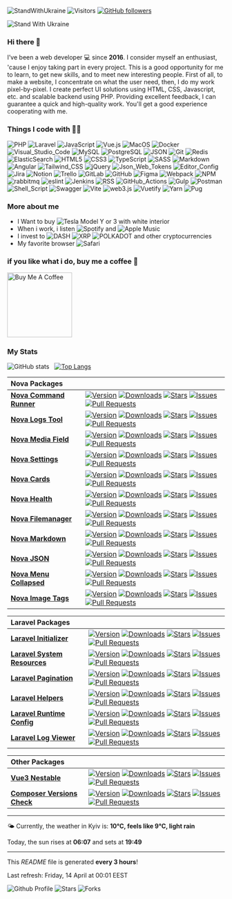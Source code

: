 ![StandWithUkraine](https://raw.githubusercontent.com/stepanenko3/StandWithUkraine/main/badges/StandWithUkraine.svg)
![Visitors](https://visitor-badge.glitch.me/badge?page_id=stepanenko3)
[![GitHub followers](https://img.shields.io/github/followers/stepanenko3?label=follow&style=social)](https://github.com/stepanenko3)

![Stand With Ukraine](https://raw.githubusercontent.com/stepanenko3/StandWithUkraine/main/banner2-direct.svg)

### Hi there 👋

I’ve been a web developer 💻 since **2016**. I consider myself an enthusiast, 'cause I enjoy taking part in every project. This is a good opportunity for me to learn, to get new skills, and to meet new interesting people. First of all, to make a website, I concentrate on what the user need, then, I do my work pixel-by-pixel. I create perfect UI solutions using HTML, CSS, Javascript, etc. and scalable backend using PHP. Providing excellent feedback, I can guarantee a quick and high-quality work. You'll get a good experience cooperating with me.

### Things I code with 👨‍💻

![PHP](https://img.shields.io/badge/-PHP-777BB4?style=flat&logo=php&logoColor=white)
![Laravel](https://img.shields.io/badge/-Laravel-FF2D20?style=flat&logo=laravel&logoColor=white)
![JavaScript](https://img.shields.io/badge/-JavaScript-F7DF1E?style=flat&logo=javascript&logoColor=white)
![Vue.js](https://img.shields.io/badge/-Vue.js-777BB4?style=flat&logo=vue.js&logoColor=white)
![MacOS](https://img.shields.io/badge/-MacOS-000000?style=flat&logo=apple&logoColor=white)
![Docker](https://img.shields.io/badge/-Docker-46a2f1?style=flat&logo=docker&logoColor=white)
![Visual_Studio_Code](https://img.shields.io/badge/-Visual_Studio_Code-0078D4?style=flat&logo=visual-studio-code&logoColor=white)
![MySQL](https://img.shields.io/badge/-MySQL-4479A1?style=flat&logo=mysql&logoColor=white)
![PostgreSQL](https://img.shields.io/badge/-PostgreSQL-316192?style=flat&logo=postgresql&logoColor=white)
![JSON](https://img.shields.io/badge/-JSON-0000?style=flat&logo=json&logoColor=white)
![Git](https://img.shields.io/badge/-Git-F05032?style=flat&logo=git&logoColor=white)
![Redis](https://img.shields.io/badge/-Redis-DC382D?style=flat&logo=redis&logoColor=white)
![ElasticSearch](https://img.shields.io/badge/-ElasticSearch-005571?style=flat&logo=elasticsearch&logoColor=white)
![HTML5](https://img.shields.io/badge/-HTML5-E34F26?style=flat&logo=html5&logoColor=white)
![CSS3](https://img.shields.io/badge/-CSS3-1572B6?style=flat&logo=css3&logoColor=white)
![TypeScript](https://img.shields.io/badge/-TypeScript-007ACC?style=flat&logo=typescript&logoColor=white)
![SASS](https://img.shields.io/badge/-SASS-CC6699?style=flat&logo=sass&logoColor=white)
![Markdown](https://img.shields.io/badge/-Markdown-000000?style=flat&logo=markdown&logoColor=white)
![Angular](https://img.shields.io/badge/-Angular-E23237?style=flat&logo=angular&logoColor=white)
![Tailwind_CSS](https://img.shields.io/badge/-Tailwind_CSS-38B2AC?style=flat&logo=tailwindcss&logoColor=white)
![jQuery](https://img.shields.io/badge/-jQuery-0769AD?style=flat&logo=jquery&logoColor=white)
![Json_Web_Tokens](https://img.shields.io/badge/-Json_Web_Tokens-323330?style=flat&logo=json-web-tokens&logoColor=white)
![Editor_Config](https://img.shields.io/badge/-Editor_Config-000?style=flat&logo=editorconfig&logoColor=white)
![Jira](https://img.shields.io/badge/-Jira-0052CC?style=flat&logo=jira&logoColor=white)
![Notion](https://img.shields.io/badge/-Notion-000?style=flat&logo=notion&logoColor=white)
![Trello](https://img.shields.io/badge/-Trello-0052CC?style=flat&logo=trello&logoColor=white)
![GitLab](https://img.shields.io/badge/-GitLab-330F63?style=flat&logo=gitlab&logoColor=white)
![GitHub](https://img.shields.io/badge/-GitHub-100000?style=flat&logo=github&logoColor=white)
![Figma](https://img.shields.io/badge/-Figma-F24E1E?style=flat&logo=figma&logoColor=white)
![Webpack](https://img.shields.io/badge/-Webpack-8DD6F9?style=flat&logo=webpack&logoColor=white)
![NPM](https://img.shields.io/badge/-NPM-CB3837?style=flat&logo=npm&logoColor=white)
![rabbitmq](https://img.shields.io/badge/-rabbitmq-%23FF6600?style=flat&logo=rabbitmq&logoColor=white)
![eslint](https://img.shields.io/badge/-eslint-3A33D1?style=flat&logo=eslint&logoColor=white)
![Jenkins](https://img.shields.io/badge/-Jenkins-D24939?style=flat&logo=Jenkins&logoColor=white)
![RSS](https://img.shields.io/badge/-RSS-FFA500?style=flat&logo=rss&logoColor=white)
![GitHub_Actions](https://img.shields.io/badge/-GitHub_Actions-2088FF?style=flat&logo=github-actions&logoColor=white)
![Gulp](https://img.shields.io/badge/-Gulp-CF4647?style=flat&logo=gulp&logoColor=white)
![Postman](https://img.shields.io/badge/-Postman-FF6C37?style=flat&logo=postman&logoColor=white)
![Shell_Script](https://img.shields.io/badge/-Shell_Script-121011?style=flat&logo=gnu-bash&logoColor=white)
![Swagger](https://img.shields.io/badge/-Swagger-85EA2D?style=flat&logo=Swagger&logoColor=white)
![Vite](https://img.shields.io/badge/-Vite-B73BFE?style=flat&logo=vite&logoColor=white)
![web3.js](https://img.shields.io/badge/-web3.js-F16822?style=flat&logo=web3.js&logoColor=white)
![Vuetify](https://img.shields.io/badge/-Vuetify-1867C0?style=flat&logo=vuetify&logoColor=white)
![Yarn](https://img.shields.io/badge/-Yarn-2C8EBB?style=flat&logo=yarn&logoColor=white)
![Pug](https://img.shields.io/badge/-Pug-E3C29B?style=flat&logo=pug&logoColor=white)

### More about me

- I Want to buy ![Tesla](https://aleen42.github.io/badges/src/tesla.svg) Model Y or 3 with white interior
- When i work, i listen ![Spotify](https://img.shields.io/badge/Spotify-1ED760?&style=flat&logo=spotify&logoColor=white) and ![Apple Music](https://img.shields.io/badge/Apple_Music-F34E68?style=flat&logo=apple%20music&logoColor=white)
- I invest to ![DASH](https://img.shields.io/badge/DASH-008DE4?style=flat&logo=dash&logoColor=white) ![XRP](https://img.shields.io/badge/XRP-black?style=flat&logo=xrp&logoColor=white) ![POLKADOT](https://img.shields.io/badge/polkadot-E6007A?style=flat&logo=Polkadot&logoColor=fff) and other cryptocurrencies
- My favorite browser ![Safari](https://img.shields.io/badge/Safari-000000?style=flat&logo=Safari&logoColor=white)

### if you like what i do, buy me a coffee 🥺

<a href="https://www.buymeacoffee.com/stepanenko" target="_blank"><img src="https://cdn.buymeacoffee.com/buttons/v2/default-red.png" alt="Buy Me A Coffee" width="150" ></a>

### My Stats

![GitHub stats](https://github-readme-stats.vercel.app/api?username=stepanenko3&count_private=true&show_icons=true)&nbsp;&nbsp;&nbsp;[![Top Langs](https://github-readme-stats.vercel.app/api/top-langs/?username=stepanenko3&layout=compact)](https://github.com/maloun96/github-readme-stats)

| Nova Packages |  |
| :-- | :-- |
| **[Nova Command Runner](https://github.com/stepanenko3/nova-command-runner)** | [![Version](https://img.shields.io/packagist/v/stepanenko3&#x2F;nova-command-runner?style=flat&labelColor=343b41)](https://github.com/stepanenko3/nova-command-runner)  [![Downloads](https://img.shields.io/packagist/dt/stepanenko3&#x2F;nova-command-runner?style=flat&labelColor=343b41)](https://packagist.org/packages/stepanenko3/nova-command-runner)   [![Stars](https://img.shields.io/github/stars/stepanenko3/nova-command-runner?style=flat&labelColor=343b41)](https://github.com/stepanenko3/nova-command-runner) [![Issues](https://img.shields.io/github/issues/stepanenko3/nova-command-runner?style=flat&labelColor=343b41)](https://github.com/stepanenko3/nova-command-runner/issues) [![Pull Requests](https://img.shields.io/github/issues-pr/stepanenko3/nova-command-runner?style=flat&labelColor=343b41)](https://github.com/stepanenko3/nova-command-runner/pulls) |
| **[Nova Logs Tool](https://github.com/stepanenko3/nova-logs-tool)** | [![Version](https://img.shields.io/packagist/v/stepanenko3&#x2F;nova-logs-tool?style=flat&labelColor=343b41)](https://github.com/stepanenko3/nova-logs-tool)  [![Downloads](https://img.shields.io/packagist/dt/stepanenko3&#x2F;nova-logs-tool?style=flat&labelColor=343b41)](https://packagist.org/packages/stepanenko3/nova-logs-tool)   [![Stars](https://img.shields.io/github/stars/stepanenko3/nova-logs-tool?style=flat&labelColor=343b41)](https://github.com/stepanenko3/nova-logs-tool) [![Issues](https://img.shields.io/github/issues/stepanenko3/nova-logs-tool?style=flat&labelColor=343b41)](https://github.com/stepanenko3/nova-logs-tool/issues) [![Pull Requests](https://img.shields.io/github/issues-pr/stepanenko3/nova-logs-tool?style=flat&labelColor=343b41)](https://github.com/stepanenko3/nova-logs-tool/pulls) |
| **[Nova Media Field](https://github.com/stepanenko3/nova-media-field)** | [![Version](https://img.shields.io/packagist/v/stepanenko3&#x2F;nova-media-field?style=flat&labelColor=343b41)](https://github.com/stepanenko3/nova-media-field)  [![Downloads](https://img.shields.io/packagist/dt/stepanenko3&#x2F;nova-media-field?style=flat&labelColor=343b41)](https://packagist.org/packages/stepanenko3/nova-media-field)   [![Stars](https://img.shields.io/github/stars/stepanenko3/nova-media-field?style=flat&labelColor=343b41)](https://github.com/stepanenko3/nova-media-field) [![Issues](https://img.shields.io/github/issues/stepanenko3/nova-media-field?style=flat&labelColor=343b41)](https://github.com/stepanenko3/nova-media-field/issues) [![Pull Requests](https://img.shields.io/github/issues-pr/stepanenko3/nova-media-field?style=flat&labelColor=343b41)](https://github.com/stepanenko3/nova-media-field/pulls) |
| **[Nova Settings](https://github.com/stepanenko3/nova-settings)** | [![Version](https://img.shields.io/packagist/v/stepanenko3&#x2F;nova-settings?style=flat&labelColor=343b41)](https://github.com/stepanenko3/nova-settings)  [![Downloads](https://img.shields.io/packagist/dt/stepanenko3&#x2F;nova-settings?style=flat&labelColor=343b41)](https://packagist.org/packages/stepanenko3/nova-settings)   [![Stars](https://img.shields.io/github/stars/stepanenko3/nova-settings?style=flat&labelColor=343b41)](https://github.com/stepanenko3/nova-settings) [![Issues](https://img.shields.io/github/issues/stepanenko3/nova-settings?style=flat&labelColor=343b41)](https://github.com/stepanenko3/nova-settings/issues) [![Pull Requests](https://img.shields.io/github/issues-pr/stepanenko3/nova-settings?style=flat&labelColor=343b41)](https://github.com/stepanenko3/nova-settings/pulls) |
| **[Nova Cards](https://github.com/stepanenko3/nova-cards)** | [![Version](https://img.shields.io/packagist/v/stepanenko3&#x2F;nova-cards?style=flat&labelColor=343b41)](https://github.com/stepanenko3/nova-cards)  [![Downloads](https://img.shields.io/packagist/dt/stepanenko3&#x2F;nova-cards?style=flat&labelColor=343b41)](https://packagist.org/packages/stepanenko3/nova-cards)   [![Stars](https://img.shields.io/github/stars/stepanenko3/nova-cards?style=flat&labelColor=343b41)](https://github.com/stepanenko3/nova-cards) [![Issues](https://img.shields.io/github/issues/stepanenko3/nova-cards?style=flat&labelColor=343b41)](https://github.com/stepanenko3/nova-cards/issues) [![Pull Requests](https://img.shields.io/github/issues-pr/stepanenko3/nova-cards?style=flat&labelColor=343b41)](https://github.com/stepanenko3/nova-cards/pulls) |
| **[Nova Health](https://github.com/stepanenko3/nova-health)** | [![Version](https://img.shields.io/packagist/v/stepanenko3&#x2F;nova-health?style=flat&labelColor=343b41)](https://github.com/stepanenko3/nova-health)  [![Downloads](https://img.shields.io/packagist/dt/stepanenko3&#x2F;nova-health?style=flat&labelColor=343b41)](https://packagist.org/packages/stepanenko3/nova-health)   [![Stars](https://img.shields.io/github/stars/stepanenko3/nova-health?style=flat&labelColor=343b41)](https://github.com/stepanenko3/nova-health) [![Issues](https://img.shields.io/github/issues/stepanenko3/nova-health?style=flat&labelColor=343b41)](https://github.com/stepanenko3/nova-health/issues) [![Pull Requests](https://img.shields.io/github/issues-pr/stepanenko3/nova-health?style=flat&labelColor=343b41)](https://github.com/stepanenko3/nova-health/pulls) |
| **[Nova Filemanager](https://github.com/stepanenko3/nova-filemanager)** | [![Version](https://img.shields.io/packagist/v/stepanenko3&#x2F;nova-filemanager?style=flat&labelColor=343b41)](https://github.com/stepanenko3/nova-filemanager)  [![Downloads](https://img.shields.io/packagist/dt/stepanenko3&#x2F;nova-filemanager?style=flat&labelColor=343b41)](https://packagist.org/packages/stepanenko3/nova-filemanager)   [![Stars](https://img.shields.io/github/stars/stepanenko3/nova-filemanager?style=flat&labelColor=343b41)](https://github.com/stepanenko3/nova-filemanager) [![Issues](https://img.shields.io/github/issues/stepanenko3/nova-filemanager?style=flat&labelColor=343b41)](https://github.com/stepanenko3/nova-filemanager/issues) [![Pull Requests](https://img.shields.io/github/issues-pr/stepanenko3/nova-filemanager?style=flat&labelColor=343b41)](https://github.com/stepanenko3/nova-filemanager/pulls) |
| **[Nova Markdown](https://github.com/stepanenko3/nova-markdown)** | [![Version](https://img.shields.io/packagist/v/stepanenko3&#x2F;nova-markdown?style=flat&labelColor=343b41)](https://github.com/stepanenko3/nova-markdown)  [![Downloads](https://img.shields.io/packagist/dt/stepanenko3&#x2F;nova-markdown?style=flat&labelColor=343b41)](https://packagist.org/packages/stepanenko3/nova-markdown)   [![Stars](https://img.shields.io/github/stars/stepanenko3/nova-markdown?style=flat&labelColor=343b41)](https://github.com/stepanenko3/nova-markdown) [![Issues](https://img.shields.io/github/issues/stepanenko3/nova-markdown?style=flat&labelColor=343b41)](https://github.com/stepanenko3/nova-markdown/issues) [![Pull Requests](https://img.shields.io/github/issues-pr/stepanenko3/nova-markdown?style=flat&labelColor=343b41)](https://github.com/stepanenko3/nova-markdown/pulls) |
| **[Nova JSON](https://github.com/stepanenko3/nova-json)** | [![Version](https://img.shields.io/packagist/v/stepanenko3&#x2F;nova-json?style=flat&labelColor=343b41)](https://github.com/stepanenko3/nova-json)  [![Downloads](https://img.shields.io/packagist/dt/stepanenko3&#x2F;nova-json?style=flat&labelColor=343b41)](https://packagist.org/packages/stepanenko3/nova-json)   [![Stars](https://img.shields.io/github/stars/stepanenko3/nova-json?style=flat&labelColor=343b41)](https://github.com/stepanenko3/nova-json) [![Issues](https://img.shields.io/github/issues/stepanenko3/nova-json?style=flat&labelColor=343b41)](https://github.com/stepanenko3/nova-json/issues) [![Pull Requests](https://img.shields.io/github/issues-pr/stepanenko3/nova-json?style=flat&labelColor=343b41)](https://github.com/stepanenko3/nova-json/pulls) |
| **[Nova Menu Collapsed](https://github.com/stepanenko3/nova-menu-collapsed)** | [![Version](https://img.shields.io/packagist/v/stepanenko3&#x2F;nova-menu-collapsed?style=flat&labelColor=343b41)](https://github.com/stepanenko3/nova-menu-collapsed)  [![Downloads](https://img.shields.io/packagist/dt/stepanenko3&#x2F;nova-menu-collapsed?style=flat&labelColor=343b41)](https://packagist.org/packages/stepanenko3/nova-menu-collapsed)   [![Stars](https://img.shields.io/github/stars/stepanenko3/nova-menu-collapsed?style=flat&labelColor=343b41)](https://github.com/stepanenko3/nova-menu-collapsed) [![Issues](https://img.shields.io/github/issues/stepanenko3/nova-menu-collapsed?style=flat&labelColor=343b41)](https://github.com/stepanenko3/nova-menu-collapsed/issues) [![Pull Requests](https://img.shields.io/github/issues-pr/stepanenko3/nova-menu-collapsed?style=flat&labelColor=343b41)](https://github.com/stepanenko3/nova-menu-collapsed/pulls) |
| **[Nova Image Tags](https://github.com/stepanenko3/nova-image-tags)** | [![Version](https://img.shields.io/packagist/v/stepanenko3&#x2F;nova-image-tags?style=flat&labelColor=343b41)](https://github.com/stepanenko3/nova-image-tags)  [![Downloads](https://img.shields.io/packagist/dt/stepanenko3&#x2F;nova-image-tags?style=flat&labelColor=343b41)](https://packagist.org/packages/stepanenko3/nova-image-tags)   [![Stars](https://img.shields.io/github/stars/stepanenko3/nova-image-tags?style=flat&labelColor=343b41)](https://github.com/stepanenko3/nova-image-tags) [![Issues](https://img.shields.io/github/issues/stepanenko3/nova-image-tags?style=flat&labelColor=343b41)](https://github.com/stepanenko3/nova-image-tags/issues) [![Pull Requests](https://img.shields.io/github/issues-pr/stepanenko3/nova-image-tags?style=flat&labelColor=343b41)](https://github.com/stepanenko3/nova-image-tags/pulls) |

| Laravel Packages |  |
| :-- | :-- |
| **[Laravel Initializer](https://github.com/stepanenko3/laravel-initializer)** | [![Version](https://img.shields.io/packagist/v/stepanenko3&#x2F;laravel-initializer?style=flat&labelColor=343b41)](https://github.com/stepanenko3/laravel-initializer)  [![Downloads](https://img.shields.io/packagist/dt/stepanenko3&#x2F;laravel-initializer?style=flat&labelColor=343b41)](https://packagist.org/packages/stepanenko3/laravel-initializer)   [![Stars](https://img.shields.io/github/stars/stepanenko3/laravel-initializer?style=flat&labelColor=343b41)](https://github.com/stepanenko3/laravel-initializer) [![Issues](https://img.shields.io/github/issues/stepanenko3/laravel-initializer?style=flat&labelColor=343b41)](https://github.com/stepanenko3/laravel-initializer/issues) [![Pull Requests](https://img.shields.io/github/issues-pr/stepanenko3/laravel-initializer?style=flat&labelColor=343b41)](https://github.com/stepanenko3/laravel-initializer/pulls) |
| **[Laravel System Resources](https://github.com/stepanenko3/laravel-system-resources)** | [![Version](https://img.shields.io/packagist/v/stepanenko3&#x2F;laravel-system-resources?style=flat&labelColor=343b41)](https://github.com/stepanenko3/laravel-system-resources)  [![Downloads](https://img.shields.io/packagist/dt/stepanenko3&#x2F;laravel-system-resources?style=flat&labelColor=343b41)](https://packagist.org/packages/stepanenko3/laravel-system-resources)   [![Stars](https://img.shields.io/github/stars/stepanenko3/laravel-system-resources?style=flat&labelColor=343b41)](https://github.com/stepanenko3/laravel-system-resources) [![Issues](https://img.shields.io/github/issues/stepanenko3/laravel-system-resources?style=flat&labelColor=343b41)](https://github.com/stepanenko3/laravel-system-resources/issues) [![Pull Requests](https://img.shields.io/github/issues-pr/stepanenko3/laravel-system-resources?style=flat&labelColor=343b41)](https://github.com/stepanenko3/laravel-system-resources/pulls) |
| **[Laravel Pagination](https://github.com/stepanenko3/laravel-pagination)** | [![Version](https://img.shields.io/packagist/v/stepanenko3&#x2F;laravel-pagination?style=flat&labelColor=343b41)](https://github.com/stepanenko3/laravel-pagination)  [![Downloads](https://img.shields.io/packagist/dt/stepanenko3&#x2F;laravel-pagination?style=flat&labelColor=343b41)](https://packagist.org/packages/stepanenko3/laravel-pagination)   [![Stars](https://img.shields.io/github/stars/stepanenko3/laravel-pagination?style=flat&labelColor=343b41)](https://github.com/stepanenko3/laravel-pagination) [![Issues](https://img.shields.io/github/issues/stepanenko3/laravel-pagination?style=flat&labelColor=343b41)](https://github.com/stepanenko3/laravel-pagination/issues) [![Pull Requests](https://img.shields.io/github/issues-pr/stepanenko3/laravel-pagination?style=flat&labelColor=343b41)](https://github.com/stepanenko3/laravel-pagination/pulls) |
| **[Laravel Helpers](https://github.com/stepanenko3/laravel-helpers)** | [![Version](https://img.shields.io/packagist/v/stepanenko3&#x2F;laravel-helpers?style=flat&labelColor=343b41)](https://github.com/stepanenko3/laravel-helpers)  [![Downloads](https://img.shields.io/packagist/dt/stepanenko3&#x2F;laravel-helpers?style=flat&labelColor=343b41)](https://packagist.org/packages/stepanenko3/laravel-helpers)   [![Stars](https://img.shields.io/github/stars/stepanenko3/laravel-helpers?style=flat&labelColor=343b41)](https://github.com/stepanenko3/laravel-helpers) [![Issues](https://img.shields.io/github/issues/stepanenko3/laravel-helpers?style=flat&labelColor=343b41)](https://github.com/stepanenko3/laravel-helpers/issues) [![Pull Requests](https://img.shields.io/github/issues-pr/stepanenko3/laravel-helpers?style=flat&labelColor=343b41)](https://github.com/stepanenko3/laravel-helpers/pulls) |
| **[Laravel Runtime Config](https://github.com/stepanenko3/laravel-runtime-config)** | [![Version](https://img.shields.io/packagist/v/stepanenko3&#x2F;laravel-runtime-config?style=flat&labelColor=343b41)](https://github.com/stepanenko3/laravel-runtime-config)  [![Downloads](https://img.shields.io/packagist/dt/stepanenko3&#x2F;laravel-runtime-config?style=flat&labelColor=343b41)](https://packagist.org/packages/stepanenko3/laravel-runtime-config)   [![Stars](https://img.shields.io/github/stars/stepanenko3/laravel-runtime-config?style=flat&labelColor=343b41)](https://github.com/stepanenko3/laravel-runtime-config) [![Issues](https://img.shields.io/github/issues/stepanenko3/laravel-runtime-config?style=flat&labelColor=343b41)](https://github.com/stepanenko3/laravel-runtime-config/issues) [![Pull Requests](https://img.shields.io/github/issues-pr/stepanenko3/laravel-runtime-config?style=flat&labelColor=343b41)](https://github.com/stepanenko3/laravel-runtime-config/pulls) |
| **[Laravel Log Viewer](https://github.com/stepanenko3/laravel-log-viewer)** | [![Version](https://img.shields.io/packagist/v/stepanenko3&#x2F;laravel-log-viewer?style=flat&labelColor=343b41)](https://github.com/stepanenko3/laravel-log-viewer)  [![Downloads](https://img.shields.io/packagist/dt/stepanenko3&#x2F;laravel-log-viewer?style=flat&labelColor=343b41)](https://packagist.org/packages/stepanenko3/laravel-log-viewer)   [![Stars](https://img.shields.io/github/stars/stepanenko3/laravel-log-viewer?style=flat&labelColor=343b41)](https://github.com/stepanenko3/laravel-log-viewer) [![Issues](https://img.shields.io/github/issues/stepanenko3/laravel-log-viewer?style=flat&labelColor=343b41)](https://github.com/stepanenko3/laravel-log-viewer/issues) [![Pull Requests](https://img.shields.io/github/issues-pr/stepanenko3/laravel-log-viewer?style=flat&labelColor=343b41)](https://github.com/stepanenko3/laravel-log-viewer/pulls) |

| Other Packages |  |
| :-- | :-- |
| **[Vue3 Nestable](https://github.com/stepanenko3/vue3-nestable)** | [![Version](https://img.shields.io/npm/v/vue3-nestable?style=flat&labelColor=343b41)](https://github.com/stepanenko3/vue3-nestable)   [![Downloads](https://img.shields.io/npm/dt/vue3-nestable?style=flat&labelColor=343b41)](https://www.npmjs.com/package/vue3-nestable)  [![Stars](https://img.shields.io/github/stars/stepanenko3/vue3-nestable?style=flat&labelColor=343b41)](https://github.com/stepanenko3/vue3-nestable) [![Issues](https://img.shields.io/github/issues/stepanenko3/vue3-nestable?style=flat&labelColor=343b41)](https://github.com/stepanenko3/vue3-nestable/issues) [![Pull Requests](https://img.shields.io/github/issues-pr/stepanenko3/vue3-nestable?style=flat&labelColor=343b41)](https://github.com/stepanenko3/vue3-nestable/pulls) |
| **[Composer Versions Check](https://github.com/stepanenko3/composer-versions-check)** | [![Version](https://img.shields.io/packagist/v/stepanenko3&#x2F;composer-versions-check?style=flat&labelColor=343b41)](https://github.com/stepanenko3/composer-versions-check)  [![Downloads](https://img.shields.io/packagist/dt/stepanenko3&#x2F;composer-versions-check?style=flat&labelColor=343b41)](https://packagist.org/packages/stepanenko3/composer-versions-check)   [![Stars](https://img.shields.io/github/stars/stepanenko3/composer-versions-check?style=flat&labelColor=343b41)](https://github.com/stepanenko3/composer-versions-check) [![Issues](https://img.shields.io/github/issues/stepanenko3/composer-versions-check?style=flat&labelColor=343b41)](https://github.com/stepanenko3/composer-versions-check/issues) [![Pull Requests](https://img.shields.io/github/issues-pr/stepanenko3/composer-versions-check?style=flat&labelColor=343b41)](https://github.com/stepanenko3/composer-versions-check/pulls) |
------------
🌤 Currently, the weather in Kyiv is: **10°C, feels like 9°C, light rain**

Today, the sun rises at **06:07** and sets at **19:49**

------------
This *README* file is generated **every 3 hours**!

Last refresh: Friday, 14 April at 00:01 EEST

![Github Profile](https://github.com/stepanenko3/stepanenko3/workflows/README%20build/badge.svg)
![Stars](https://img.shields.io/github/stars/stepanenko3/stepanenko3?style=flat&labelColor=343b41)
![Forks](https://img.shields.io/github/forks/stepanenko3/stepanenko3?style=flat&labelColor=343b41)
